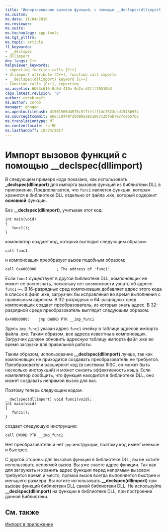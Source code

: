 ```yaml
---
title: "Импортирование вызовов функций, с помощью __declspec(dllimport) | Документы Microsoft"
ms.custom: 
ms.date: 11/04/2016
ms.reviewer: 
ms.suite: 
ms.technology: cpp-tools
ms.tgt_pltfrm: 
ms.topic: article
f1_keywords:
- __declspec
- dllimport
dev_langs: C++
helpviewer_keywords:
- importing function calls [C++]
- dllimport attribute [C++], function call imports
- __declspec(dllimport) keyword [C++]
- function calls [C++], importing
ms.assetid: 6b53c616-0c6d-419a-8e2a-d2fff20510b3
caps.latest.revision: "8"
author: corob-msft
ms.author: corob
manager: ghogen
ms.openlocfilehash: d1501506d4575c5f7fe1ff1dc7823cbd1545b974
ms.sourcegitcommit: ebec1d449f2bd98aa851667c2bfeb7e27ce657b2
ms.translationtype: MT
ms.contentlocale: ru-RU
ms.lasthandoff: 10/24/2017
---
```

# <a name="importing-function-calls-using-declspecdllimport"></a>Импорт вызовов функций с помощью __declspec(dllimport)
В следующем примере кода показано, как использовать **_declspec(dllimport)** для импорта вызовов функций из библиотеки DLL в приложение. Предполагается, что `func1` является функция, которая хранится в библиотеке DLL отдельно от файла .exe, который содержит **основной** функции.  
  
 Без **__declspec(dllimport)**, учитывая этот код:  
  
```  
int main(void)   
{  
   func1();  
}  
```  
  
 компилятор создает код, который выглядит следующим образом:  
  
```  
call func1  
```  
  
 и компоновщик преобразует вызов подобным образом:  
  
```  
call 0x4000000         ; The address of 'func1'.  
```  
  
 Если `func1` существует в другой библиотеке DLL, компоновщик не может ее распознать, поскольку нет возможности узнать об адресе `func1` —. В 16-разрядных сред компоновщик добавляет адрес этого кода в список в файл .exe, загрузчик бы исправления во время выполнения с правильным адресом. В 32-разрядных и 64-разрядных сред компоновщик создает преобразователь, из которых знать адрес. В 32-разрядной среде преобразователь выглядит следующим образом.  
  
```  
0x40000000:    jmp DWORD PTR __imp_func1  
```  
  
 Здесь `imp_func1` указан адрес `func1` ячейку в таблице адресов импорта файла .exe. Таким образом, все адреса известны в компоновщик. Загрузчик должен обновить адресную таблицу импорта файл .exe во время загрузки для правильной работы.  
  
 Таким образом, использование **__declspec(dllimport)** лучше, так как компоновщик не приходится создавать преобразователь не требуется. Преобразователи расширяют код (в системах RISC, он может быть несколько инструкций) и может снизить эффективность кэша. Если компилятор сообщить, что функция находится в библиотеке DLL, оно может создавать непрямой вызов для вас.  
  
 Поэтому теперь следующим кодом:  
  
```  
__declspec(dllimport) void func1(void);  
int main(void)   
{  
   func1();  
}  
```  
  
 создает следующую инструкцию:  
  
```  
call DWORD PTR __imp_func1  
```  
  
 Нет преобразователь и нет `jmp` инструкции, поэтому код имеет меньше и быстрее.  
  
 С другой стороны для вызовов функций в библиотеке DLL, вы не хотите использовать непрямой вызов. Вы уже знаете адрес функции. Так как для загружать и хранить адрес функции перед непрямым вызовом требуется время и место, прямой вызов всегда выполняется быстрее и меньшего размера. Вы хотите использовать **__declspec(dllimport)** при вызове функций библиотеки DLL самой библиотеки DLL. Не используйте **__declspec(dllimport)** на функции в библиотеке DLL, при построении данной Библиотеки.  
  
## <a name="see-also"></a>См. также  
 [Импорт в приложение](../build/importing-into-an-application.md)